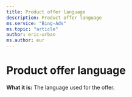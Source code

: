 ```yaml
---
title: Product offer language
description: Product offer language
ms.service: "Bing-Ads"
ms.topic: "article"
author: eric-urban
ms.author: eur
---
```


# Product offer language

**What it is:**    The language used for the offer.


